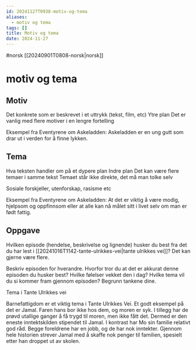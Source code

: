 ```yaml
---
id: 20241127T0938-motiv-og-tema
aliases:
  - motiv og tema
tags: []
title: Motiv og tema
date: 2024-11-27
---
```


#norsk [[20240901T0808-norsk|norsk]]

# motiv og tema

## Motiv

Det konkrete som er beskrevet i et uttrykk (tekst, film, etc)
Ytre plan
Det er vanlig med flere motiver i en lengre fortelling

Eksempel fra Eventyrene om Askeladden: Askeladden er en ung gutt som drar ut i verden for å finne lykken.

## Tema

Hva teksten handler om på et dypere plan
Indre plan
Det kan være flere temaer i samme tekst
Temaet står ikke direkte, det må man tolke selv

Sosiale forskjeller, utenforskap, rasisme etc

Eksempel fra Eventyrene om Askeladden: At det er viktig å være modig, hjelpsom og oppfinnsom eller at alle kan nå målet sitt i livet selv om man er født fattig.

## Oppgave

Hvilken episode (hendelse, beskrivelse og lignende) husker du best fra det du har lest i [[20241016T1142-tante-ulrikkes-vei|tante ulrikkes vei]]? Det kan gjerne være flere.

Beskriv episoden for hverandre.
Hvorfor tror du at det er akkurat denne episoden du husker best?
Hvilke følelser vekket den i dag?
Hvilke tema vil du si kommer fram gjennom episoden? Begrunn tankene dine.

Tema i Tante Ulrikkes vei

Barnefattigdom er et viktig tema i Tante Ulrikkes Vei. Et godt eksempel på det er Jamal. Faren hans bor ikke hos dem, og moren er syk. I tillegg har de prøvd utallige ganger å få trygd til moren, men ikke fått det. Dermed er den eneste inntektskilden stipendet til Jamal. I kontrast har Mo sin familie relativt god råd. Begge foreldrene har en jobb, og de har nok inntekter. Gjennom hele historien strever Jamal med å skaffe nok penger til familien, spesielt etter han droppet ut av skolen.
